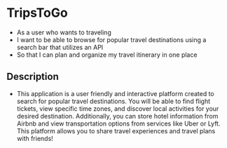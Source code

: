 # TripsToGo
- As a user who wants to traveling
- I want to be able to browse for popular travel destinations using a search bar that utilizes an API
- So that I can plan and organize my travel itinerary in one place

## Description
- This application is a user friendly and interactive platform created to search for popular travel destinations. You will be able to find flight tickets, view specific time zones, and discover local activities for your desired destination. Additionally, you can store hotel information from Airbnb and view transportation options from services like Uber or Lyft. This platform allows you to share travel experiences and travel plans with friends!
